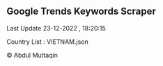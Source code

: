 

## Google Trends Keywords Scraper 
 
Last Update 23-12-2022 , 18:20:15

Country List :
VIETNAM.json



© Abdul Muttaqin 
